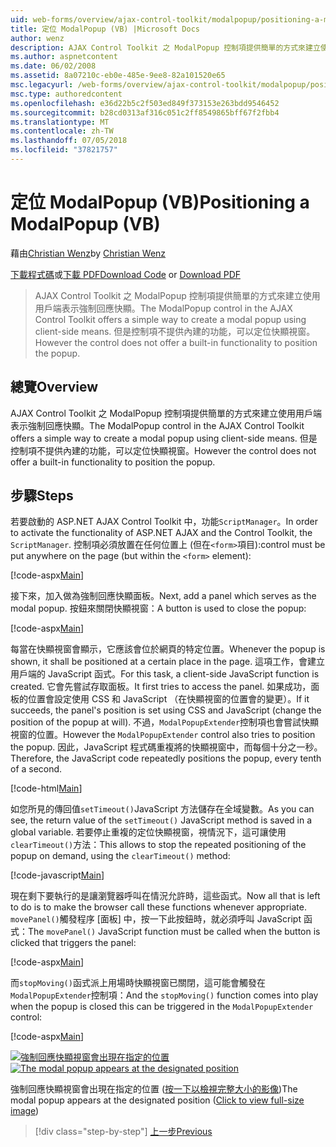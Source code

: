 ```yaml
---
uid: web-forms/overview/ajax-control-toolkit/modalpopup/positioning-a-modalpopup-vb
title: 定位 ModalPopup (VB) |Microsoft Docs
author: wenz
description: AJAX Control Toolkit 之 ModalPopup 控制項提供簡單的方式來建立使用用戶端表示強制回應快顯。 控制項不提供的不過...
ms.author: aspnetcontent
ms.date: 06/02/2008
ms.assetid: 8a07210c-eb0e-485e-9ee8-82a101520e65
msc.legacyurl: /web-forms/overview/ajax-control-toolkit/modalpopup/positioning-a-modalpopup-vb
msc.type: authoredcontent
ms.openlocfilehash: e36d22b5c2f503ed849f373153e263bdd9546452
ms.sourcegitcommit: b28cd0313af316c051c2ff8549865bff67f2fbb4
ms.translationtype: MT
ms.contentlocale: zh-TW
ms.lasthandoff: 07/05/2018
ms.locfileid: "37821757"
---
```

<a name="positioning-a-modalpopup-vb"></a><span data-ttu-id="4a804-104">定位 ModalPopup (VB)</span><span class="sxs-lookup"><span data-stu-id="4a804-104">Positioning a ModalPopup (VB)</span></span>
====================
<span data-ttu-id="4a804-105">藉由[Christian Wenz](https://github.com/wenz)</span><span class="sxs-lookup"><span data-stu-id="4a804-105">by [Christian Wenz](https://github.com/wenz)</span></span>

<span data-ttu-id="4a804-106">[下載程式碼](http://download.microsoft.com/download/2/4/0/24052038-f942-4336-905b-b60ae56f0dd5/ModalPopup4.vb.zip)或[下載 PDF](http://download.microsoft.com/download/b/6/a/b6ae89ee-df69-4c87-9bfb-ad1eb2b23373/modalpopup4VB.pdf)</span><span class="sxs-lookup"><span data-stu-id="4a804-106">[Download Code](http://download.microsoft.com/download/2/4/0/24052038-f942-4336-905b-b60ae56f0dd5/ModalPopup4.vb.zip) or [Download PDF](http://download.microsoft.com/download/b/6/a/b6ae89ee-df69-4c87-9bfb-ad1eb2b23373/modalpopup4VB.pdf)</span></span>

> <span data-ttu-id="4a804-107">AJAX Control Toolkit 之 ModalPopup 控制項提供簡單的方式來建立使用用戶端表示強制回應快顯。</span><span class="sxs-lookup"><span data-stu-id="4a804-107">The ModalPopup control in the AJAX Control Toolkit offers a simple way to create a modal popup using client-side means.</span></span> <span data-ttu-id="4a804-108">但是控制項不提供內建的功能，可以定位快顯視窗。</span><span class="sxs-lookup"><span data-stu-id="4a804-108">However the control does not offer a built-in functionality to position the popup.</span></span>


## <a name="overview"></a><span data-ttu-id="4a804-109">總覽</span><span class="sxs-lookup"><span data-stu-id="4a804-109">Overview</span></span>

<span data-ttu-id="4a804-110">AJAX Control Toolkit 之 ModalPopup 控制項提供簡單的方式來建立使用用戶端表示強制回應快顯。</span><span class="sxs-lookup"><span data-stu-id="4a804-110">The ModalPopup control in the AJAX Control Toolkit offers a simple way to create a modal popup using client-side means.</span></span> <span data-ttu-id="4a804-111">但是控制項不提供內建的功能，可以定位快顯視窗。</span><span class="sxs-lookup"><span data-stu-id="4a804-111">However the control does not offer a built-in functionality to position the popup.</span></span>

## <a name="steps"></a><span data-ttu-id="4a804-112">步驟</span><span class="sxs-lookup"><span data-stu-id="4a804-112">Steps</span></span>

<span data-ttu-id="4a804-113">若要啟動的 ASP.NET AJAX Control Toolkit 中，功能`ScriptManager`。</span><span class="sxs-lookup"><span data-stu-id="4a804-113">In order to activate the functionality of ASP.NET AJAX and the Control Toolkit, the `ScriptManager`.</span></span> <span data-ttu-id="4a804-114">控制項必須放置在任何位置上 (但在`<form>`項目):</span><span class="sxs-lookup"><span data-stu-id="4a804-114">control must be put anywhere on the page (but within the `<form>` element):</span></span>

[!code-aspx[Main](positioning-a-modalpopup-vb/samples/sample1.aspx)]

<span data-ttu-id="4a804-115">接下來，加入做為強制回應快顯面板。</span><span class="sxs-lookup"><span data-stu-id="4a804-115">Next, add a panel which serves as the modal popup.</span></span> <span data-ttu-id="4a804-116">按鈕來關閉快顯視窗：</span><span class="sxs-lookup"><span data-stu-id="4a804-116">A button is used to close the popup:</span></span>

[!code-aspx[Main](positioning-a-modalpopup-vb/samples/sample2.aspx)]

<span data-ttu-id="4a804-117">每當在快顯視窗會顯示，它應該會位於網頁的特定位置。</span><span class="sxs-lookup"><span data-stu-id="4a804-117">Whenever the popup is shown, it shall be positioned at a certain place in the page.</span></span> <span data-ttu-id="4a804-118">這項工作，會建立用戶端的 JavaScript 函式。</span><span class="sxs-lookup"><span data-stu-id="4a804-118">For this task, a client-side JavaScript function is created.</span></span> <span data-ttu-id="4a804-119">它會先嘗試存取面板。</span><span class="sxs-lookup"><span data-stu-id="4a804-119">It first tries to access the panel.</span></span> <span data-ttu-id="4a804-120">如果成功，面板的位置會設定使用 CSS 和 JavaScript （在快顯視窗的位置會的變更）。</span><span class="sxs-lookup"><span data-stu-id="4a804-120">If it succeeds, the panel's position is set using CSS and JavaScript (change the position of the popup at will).</span></span> <span data-ttu-id="4a804-121">不過，`ModalPopupExtender`控制項也會嘗試快顯視窗的位置。</span><span class="sxs-lookup"><span data-stu-id="4a804-121">However the `ModalPopupExtender` control also tries to position the popup.</span></span> <span data-ttu-id="4a804-122">因此，JavaScript 程式碼重複將的快顯視窗中，而每個十分之一秒。</span><span class="sxs-lookup"><span data-stu-id="4a804-122">Therefore, the JavaScript code repeatedly positions the popup, every tenth of a second.</span></span>

[!code-html[Main](positioning-a-modalpopup-vb/samples/sample3.html)]

<span data-ttu-id="4a804-123">如您所見的傳回值`setTimeout()`JavaScript 方法儲存在全域變數。</span><span class="sxs-lookup"><span data-stu-id="4a804-123">As you can see, the return value of the `setTimeout()` JavaScript method is saved in a global variable.</span></span> <span data-ttu-id="4a804-124">若要停止重複的定位快顯視窗，視情況下，這可讓使用`clearTimeout()`方法：</span><span class="sxs-lookup"><span data-stu-id="4a804-124">This allows to stop the repeated positioning of the popup on demand, using the `clearTimeout()` method:</span></span>

[!code-javascript[Main](positioning-a-modalpopup-vb/samples/sample4.js)]

<span data-ttu-id="4a804-125">現在剩下要執行的是讓瀏覽器呼叫在情況允許時，這些函式。</span><span class="sxs-lookup"><span data-stu-id="4a804-125">Now all that is left to do is to make the browser call these functions whenever appropriate.</span></span> <span data-ttu-id="4a804-126">`movePanel()`觸發程序 [面板] 中，按一下此按鈕時，就必須呼叫 JavaScript 函式：</span><span class="sxs-lookup"><span data-stu-id="4a804-126">The `movePanel()` JavaScript function must be called when the button is clicked that triggers the panel:</span></span>

[!code-aspx[Main](positioning-a-modalpopup-vb/samples/sample5.aspx)]

<span data-ttu-id="4a804-127">而`stopMoving()`函式派上用場時快顯視窗已關閉，這可能會觸發在`ModalPopupExtender`控制項：</span><span class="sxs-lookup"><span data-stu-id="4a804-127">And the `stopMoving()` function comes into play when the popup is closed this can be triggered in the `ModalPopupExtender` control:</span></span>

[!code-aspx[Main](positioning-a-modalpopup-vb/samples/sample6.aspx)]


<span data-ttu-id="4a804-128">[![強制回應快顯視窗會出現在指定的位置](positioning-a-modalpopup-vb/_static/image2.png)](positioning-a-modalpopup-vb/_static/image1.png)</span><span class="sxs-lookup"><span data-stu-id="4a804-128">[![The modal popup appears at the designated position](positioning-a-modalpopup-vb/_static/image2.png)](positioning-a-modalpopup-vb/_static/image1.png)</span></span>

<span data-ttu-id="4a804-129">強制回應快顯視窗會出現在指定的位置 ([按一下以檢視完整大小的影像](positioning-a-modalpopup-vb/_static/image3.png))</span><span class="sxs-lookup"><span data-stu-id="4a804-129">The modal popup appears at the designated position ([Click to view full-size image](positioning-a-modalpopup-vb/_static/image3.png))</span></span>

> [!div class="step-by-step"]
> [<span data-ttu-id="4a804-130">上一步</span><span class="sxs-lookup"><span data-stu-id="4a804-130">Previous</span></span>](handling-postbacks-from-a-modalpopup-vb.md)
